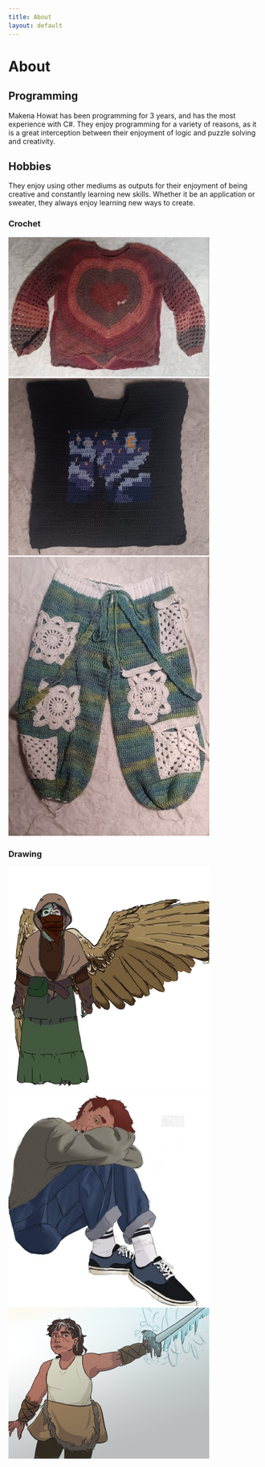 ```yaml
---
title: About
layout: default
---
```

# About  

## Programming  

Makena Howat has been programming for 3 years, and has the most experience with C#. They enjoy programming for a variety of reasons, as it is a great interception between their enjoyment of logic and puzzle solving and creativity.  

## Hobbies  

They enjoy using other mediums as outputs for their enjoyment of being creative and constantly learning new skills. Whether it be an application or sweater, they always enjoy learning new ways to create. 
### Crochet  

![A crochet heart themed sweater](/img/heart.jpg)    
![A crochet sweater with a simplified pixel version of Starry Night on it](/img/starry.jpg)    
![A pair of crochet pants with many intricate white pockets and straps](/img/pants.jpg)  
### Drawing  

![A drawing of a character reminiscent of Frakenstein with wings wearing a lot of covering, fantasy style clothing](/img/curio.png)  
![A drawing of a character with short red hair curled casually sitting on the ground](/img/ember.jpg)   
![A drawing of a woman with brown hair and scars holding a ice-themed sword](/img/dusk.png)   